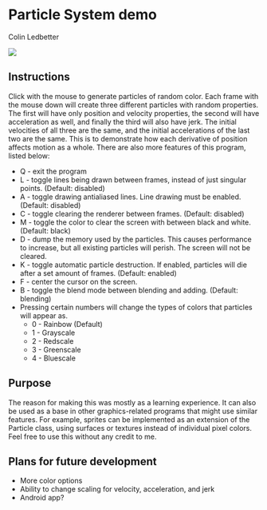 <h1>Particle System demo</h1>
<p>Colin Ledbetter</p>
<p><img src="http://i.imgur.com/quLzfvo.jpg"/></p>
<h2>Instructions</h2>
<p>Click with the mouse to generate particles of random color.  Each frame with 
the mouse down will create three different particles with random properties.  
The first will have only position and velocity properties, the second will have 
acceleration as well, and finally the third will also have jerk.  The initial 
velocities of all three are the same, and the initial accelerations of the last 
two are the same.  This is to demonstrate how each derivative of position 
affects motion as a whole.  There are also more features of this program, listed 
below:</p>
<ul>
<li>Q - exit the program</li>
<li>L - toggle lines being drawn between frames, instead of just 
singular points. (Default: disabled)</li>
<li>A - toggle drawing antialiased lines. Line drawing must be enabled. (Default: disabled)</li>
<li>C - toggle clearing the renderer between frames. (Default: disabled)</li>
<li>M - toggle the color to clear the screen with between black and white. (Default: black)</li>
<li>D - dump the memory used by the particles.  This causes performance
to increase, but all existing particles will perish.  The screen will not be cleared.</li>
<li>K - toggle automatic particle destruction.  If enabled, particles
will die after a set amount of frames. (Default: enabled)</li>
<li>F - center the cursor on the screen.</li>
<li>B - toggle the blend mode between blending and adding. (Default: blending)</li>
<li>Pressing certain numbers will change the types of colors that particles will appear as.
<ul>
<li>0 - Rainbow (Default)</li>
<li>1 - Grayscale</li>
<li>2 - Redscale</li>
<li>3 - Greenscale</li>
<li>4 - Bluescale</li>
</ul></li>
</ul>

<h2>Purpose</h2>
<p>The reason for making this was mostly as a learning experience.  It can also 
be used as a base in other graphics-related programs that might use similar 
features.  For example, sprites can be implemented as an extension of the 
Particle class, using surfaces or textures instead of individual pixel colors.  
Feel free to use this without any credit to me.</p>

<h2>Plans for future development</h2>
<ul>
<li>More color options</li>
<li>Ability to change scaling for velocity, acceleration, and jerk</li>
<li>Android app?</li>
</ul>